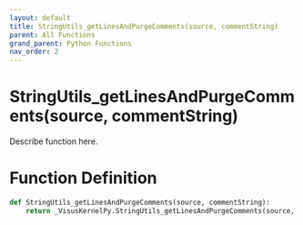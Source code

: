 ```yaml
---
layout: default
title: StringUtils_getLinesAndPurgeComments(source, commentString)
parent: All Functions
grand_parent: Python Functions
nav_order: 2
---
```


# StringUtils_getLinesAndPurgeComments(source, commentString)

Describe function here.

# Function Definition

```python
def StringUtils_getLinesAndPurgeComments(source, commentString):
    return _VisusKernelPy.StringUtils_getLinesAndPurgeComments(source, commentString)
```